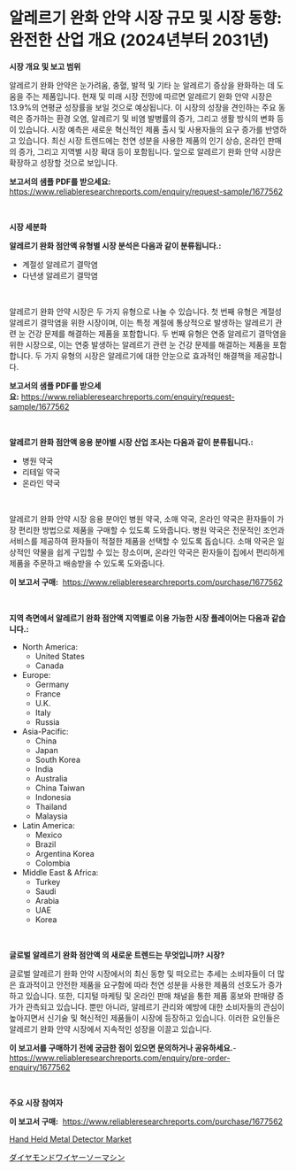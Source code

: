 <p><h1>알레르기 완화 안약 시장 규모 및 시장 동향: 완전한 산업 개요 (2024년부터 2031년)</h1></p><p><strong>시장 개요 및 보고 범위</strong></p>
<p><p>알레르기 완화 안약은 눈가려움, 충혈, 발적 및 기타 눈 알레르기 증상을 완화하는 데 도움을 주는 제품입니다. 현재 및 미래 시장 전망에 따르면 알레르기 완화 안약 시장은 13.9%의 연평균 성장률을 보일 것으로 예상됩니다. 이 시장의 성장을 견인하는 주요 동력은 증가하는 환경 오염, 알레르기 및 비염 발병률의 증가, 그리고 생활 방식의 변화 등이 있습니다. 시장 예측은 새로운 혁신적인 제품 출시 및 사용자들의 요구 증가를 반영하고 있습니다. 최신 시장 트렌드에는 천연 성분을 사용한 제품의 인기 상승, 온라인 판매의 증가, 그리고 지역별 시장 확대 등이 포함됩니다. 앞으로 알레르기 완화 안약 시장은 확장하고 성장할 것으로 보입니다.</p></p>
<p><strong>보고서의 샘플 PDF를 받으세요:</strong> <a href="https://www.reliableresearchreports.com/enquiry/request-sample/1677562">https://www.reliableresearchreports.com/enquiry/request-sample/1677562</a></p>
<p>&nbsp;</p>
<p><strong>시장 세분화</strong></p>
<p><strong>알레르기 완화 점안액 유형별 시장 분석은 다음과 같이 분류됩니다.:</strong></p>
<p><ul><li>계절성 알레르기 결막염</li><li>다년생 알레르기 결막염</li></ul></p>
<p>&nbsp;</p>
<p><p>알레르기 완화 안약 시장은 두 가지 유형으로 나눌 수 있습니다. 첫 번째 유형은 계절성 알레르기 결막염을 위한 시장이며, 이는 특정 계절에 통상적으로 발생하는 알레르기 관련 눈 건강 문제를 해결하는 제품을 포함합니다. 두 번째 유형은 연중 알레르기 결막염을 위한 시장으로, 이는 연중 발생하는 알레르기 관련 눈 건강 문제를 해결하는 제품을 포함합니다. 두 가지 유형의 시장은 알레르기에 대한 안눈으로 효과적인 해결책을 제공합니다.</p></p>
<p><strong>보고서의 샘플 PDF를 받으세요:</strong>&nbsp;<a href="https://www.reliableresearchreports.com/enquiry/request-sample/1677562">https://www.reliableresearchreports.com/enquiry/request-sample/1677562</a></p>
<p>&nbsp;</p>
<p><strong> 알레르기 완화 점안액 응용 분야별 시장 산업 조사는 다음과 같이 분류됩니다.:</strong></p>
<p><ul><li>병원 약국</li><li>리테일 약국</li><li>온라인 약국</li></ul></p>
<p>&nbsp;</p>
<p><p>알레르기 완화 안약 시장 응용 분야인 병원 약국, 소매 약국, 온라인 약국은 환자들이 가장 편리한 방법으로 제품을 구매할 수 있도록 도와줍니다. 병원 약국은 전문적인 조언과 서비스를 제공하여 환자들이 적절한 제품을 선택할 수 있도록 돕습니다. 소매 약국은 일상적인 약물을 쉽게 구입할 수 있는 장소이며, 온라인 약국은 환자들이 집에서 편리하게 제품을 주문하고 배송받을 수 있도록 도와줍니다.</p></p>
<p><strong>이 보고서 구매:</strong>&nbsp; <a href="https://www.reliableresearchreports.com/purchase/1677562">https://www.reliableresearchreports.com/purchase/1677562</a></p>
<p>&nbsp;</p>
<p><strong>지역 측면에서 알레르기 완화 점안액 지역별로 이용 가능한 시장 플레이어는 다음과 같습니다.:</strong></p>
<p><ul>
    <li>
        North America:
        <ul>
            <li>United States</li>
            <li>Canada</li>
        </ul>
    </li>
    <li>
        Europe:
        <ul>
            <li>Germany</li>
            <li>France</li>
            <li>U.K.</li>
            <li>Italy</li>
            <li>Russia</li>
        </ul>
    </li>
    <li>
        Asia-Pacific:
        <ul>
            <li>China</li>
            <li>Japan</li>
            <li>South Korea</li>
            <li>India</li>
            <li>Australia</li>
            <li>China Taiwan</li>
            <li>Indonesia</li>
            <li>Thailand</li>
            <li>Malaysia</li>
        </ul>
    </li>
    <li>
        Latin America:
        <ul>
            <li>Mexico</li>
            <li>Brazil</li>
            <li>Argentina Korea</li>
            <li>Colombia</li>
        </ul>
    </li>
    <li>
        Middle East & Africa:
        <ul>
            <li>Turkey</li>
            <li>Saudi</li>
            <li>Arabia</li>
            <li>UAE</li>
            <li>Korea</li>
        </ul>
    </li>
    </ul></p>
<p>&nbsp;</p>
<p><strong>글로벌 알레르기 완화 점안액 의 새로운 트렌드는 무엇입니까? 시장?</strong></p>
<p><p>글로벌 알레르기 완화 안약 시장에서의 최신 동향 및 떠오르는 추세는 소비자들이 더 많은 효과적이고 안전한 제품을 요구함에 따라 천연 성분을 사용한 제품의 선호도가 증가하고 있습니다. 또한, 디지털 마케팅 및 온라인 판매 채널을 통한 제품 홍보와 판매량 증가가 관측되고 있습니다. 뿐만 아니라, 알레르기 관리와 예방에 대한 소비자들의 관심이 높아지면서 신기술 및 혁신적인 제품들이 시장에 등장하고 있습니다. 이러한 요인들은 알레르기 완화 안약 시장에서 지속적인 성장을 이끌고 있습니다.</p></p>
<p><strong>이 보고서를 구매하기 전에 궁금한 점이 있으면 문의하거나 공유하세요.</strong>- <a href="https://www.reliableresearchreports.com/enquiry/pre-order-enquiry/1677562">https://www.reliableresearchreports.com/enquiry/pre-order-enquiry/1677562</a></p>
<p>&nbsp;</p>
<p><strong>주요 시장 참여자</strong></p>
<p></p>
<p><strong>이 보고서 구매:</strong>&nbsp;&nbsp;<a href="https://www.reliableresearchreports.com/purchase/1677562">https://www.reliableresearchreports.com/purchase/1677562</a></p>
<p><p><a href="https://view.publitas.com/reportprime-1/hand-held-metal-detector-market-size-share-trends-analysis-report-by-application-regional-outlook-competitive-strategies-and-segment-forecasts-2024-2031/">Hand Held Metal Detector Market</a></p><p><a href="https://medium.com/@hazelnutt83/%E3%83%80%E3%82%A4%E3%82%A2%E3%83%A2%E3%83%B3%E3%83%89%E3%83%AF%E3%82%A4%E3%83%A4%E3%82%BD%E3%83%BC%E6%A9%9F%E3%81%AE%E5%B8%82%E5%A0%B4%E8%A6%8F%E6%A8%A1%E3%81%AF-%E3%82%B0%E3%83%AD%E3%83%BC%E3%83%90%E3%83%AB%E7%94%A3%E6%A5%AD%E3%81%AB%E3%81%8A%E3%81%91%E3%82%8B%E6%9C%80%E8%89%AF%E3%81%AE%E3%83%9E%E3%83%BC%E3%82%B1%E3%83%86%E3%82%A3%E3%83%B3%E3%82%B0%E3%83%81%E3%83%A3%E3%83%B3%E3%83%8D%E3%83%AB%E3%82%92%E7%A4%BA%E3%81%97%E3%81%A6%E3%81%84%E3%81%BE%E3%81%99-9f2ef1d4d84c">ダイヤモンドワイヤーソーマシン</a></p></p>

